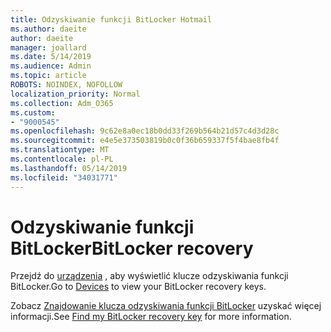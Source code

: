 ```yaml
---
title: Odzyskiwanie funkcji BitLocker Hotmail
ms.author: daeite
author: daeite
manager: joallard
ms.date: 5/14/2019
ms.audience: Admin
ms.topic: article
ROBOTS: NOINDEX, NOFOLLOW
localization_priority: Normal
ms.collection: Adm_O365
ms.custom:
- "9000545"
ms.openlocfilehash: 9c62e8a0ec18b0dd33f269b564b21d57c4d3d28c
ms.sourcegitcommit: e4e5e373503819b0c0f36b659337f5f4bae8fb4f
ms.translationtype: MT
ms.contentlocale: pl-PL
ms.lasthandoff: 05/14/2019
ms.locfileid: "34031771"
---
```

# <a name="bitlocker-recovery"></a><span data-ttu-id="1102c-102">Odzyskiwanie funkcji BitLocker</span><span class="sxs-lookup"><span data-stu-id="1102c-102">BitLocker recovery</span></span>

<span data-ttu-id="1102c-103">Przejdź do [urządzenia](https://account.microsoft.com/devices/recoverykey) , aby wyświetlić klucze odzyskiwania funkcji BitLocker.</span><span class="sxs-lookup"><span data-stu-id="1102c-103">Go to [Devices](https://account.microsoft.com/devices/recoverykey) to view your BitLocker recovery keys.</span></span>

<span data-ttu-id="1102c-104">Zobacz [Znajdowanie klucza odzyskiwania funkcji BitLocker](https://support.microsoft.com/help/4026181) uzyskać więcej informacji.</span><span class="sxs-lookup"><span data-stu-id="1102c-104">See [Find my BitLocker recovery key](https://support.microsoft.com/help/4026181) for more information.</span></span>